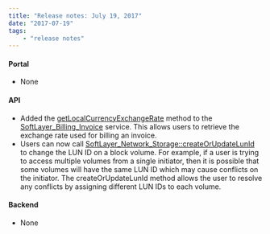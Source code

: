 ```yaml
---
title: "Release notes: July 19, 2017"
date: "2017-07-19"
tags:
    - "release notes"
---
```


#### Portal
+ None

#### API
+ Added the [getLocalCurrencyExchangeRate](http://sldn.softlayer.com/reference/services/SoftLayer_Billing_Invoice/getLocalCurrencyExchangeRate) method to the [SoftLayer_Billing_Invoice](http://sldn.softlayer.com/reference/services/SoftLayer_Billing_Invoice/) service. This allows users to retrieve the exchange rate used for billing an invoice.
+ Users can now call [SoftLayer_Network_Storage::createOrUpdateLunId](http://sldn.softlayer.com/reference/services/SoftLayer_Network_Storage/createOrUpdateLunId) to change the LUN ID on a block volume. For example, if a user is trying to access multiple volumes from a single initiator, then it is possible that some volumes will have the same LUN ID which may cause conflicts on the initiator. The createOrUpdateLunId method allows the user to resolve any conflicts by assigning different LUN IDs to each volume.

#### Backend
+ None